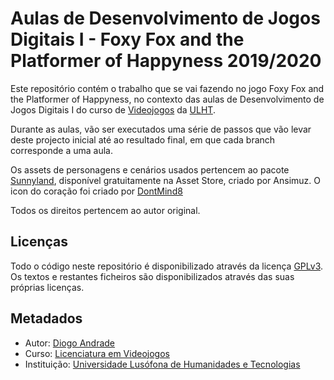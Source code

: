 # Aulas de Desenvolvimento de Jogos Digitais I - Foxy Fox and the Platformer of Happyness 2019/2020

Este repositório contém o trabalho que se vai fazendo no jogo Foxy Fox and the Platformer of Happyness, no contexto das aulas de Desenvolvimento de Jogos Digitais I 
do curso de [Videojogos][licvideo] da [ULHT].

Durante as aulas, vão ser executados uma série de passos que vão levar deste projecto inicial até ao resultado final, em que cada branch corresponde a uma aula.

Os assets de personagens e cenários usados pertencem ao pacote [Sunnyland], disponível gratuitamente na Asset Store, criado por Ansimuz. 
O icon do coração foi criado por [DontMind8]

Todos os direitos pertencem ao autor original.

## Licenças

Todo o código neste repositório é disponibilizado através da licença [GPLv3].
Os textos e restantes ficheiros são disponibilizados através das suas próprias licenças.

## Metadados

* Autor: [Diogo Andrade]
* Curso:  [Licenciatura em Videojogos][licvideo]
* Instituição: [Universidade Lusófona de Humanidades e Tecnologias][ULHT]



[GPLv3]:https://www.gnu.org/licenses/gpl-3.0.en.html
[CC BY-NC-SA 4.0]:https://creativecommons.org/licenses/by-nc-sa/4.0/
[licvideo]:https://www.ulusofona.pt/licenciatura/videojogos
[Diogo Andrade]:https://github.com/DiogoDeAndrade
[ULHT]:https://www.ulusofona.pt/
[Sunnyland]:https://assetstore.unity.com/packages/2d/characters/sunny-land-103349
[DontMind8]: dontmind8.blogspot.com